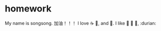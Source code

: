 # homework
My name is songsong.  加油！！！
I love :coffee: :pizza:, and :dancer:.
I like :apple: :banana: :strawberry:, :durian:
